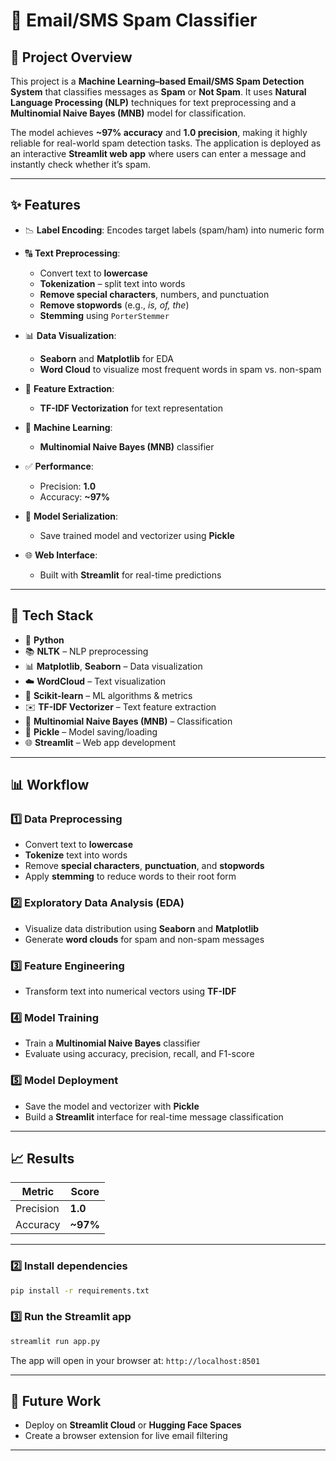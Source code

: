 
# 📩 Email/SMS Spam Classifier

## 🧠 Project Overview

This project is a **Machine Learning–based Email/SMS Spam Detection System** that classifies messages as **Spam** or **Not Spam**. It uses **Natural Language Processing (NLP)** techniques for text preprocessing and a **Multinomial Naive Bayes (MNB)** model for classification.

The model achieves **~97% accuracy** and **1.0 precision**, making it highly reliable for real-world spam detection tasks. The application is deployed as an interactive **Streamlit web app** where users can enter a message and instantly check whether it’s spam.

---

## ✨ Features

* 📉 **Label Encoding**: Encodes target labels (spam/ham) into numeric form
* 🔠 **Text Preprocessing**:

  * Convert text to **lowercase**
  * **Tokenization** – split text into words
  * **Remove special characters**, numbers, and punctuation
  * **Remove stopwords** (e.g., *is, of, the*)
  * **Stemming** using `PorterStemmer`
* 📊 **Data Visualization**:

  * **Seaborn** and **Matplotlib** for EDA
  * **Word Cloud** to visualize most frequent words in spam vs. non-spam
* 🔎 **Feature Extraction**:

  * **TF-IDF Vectorization** for text representation
* 🤖 **Machine Learning**:

  * **Multinomial Naive Bayes (MNB)** classifier
* ✅ **Performance**:

  * Precision: **1.0**
  * Accuracy: **~97%**
* 💾 **Model Serialization**:

  * Save trained model and vectorizer using **Pickle**
* 🌐 **Web Interface**:

  * Built with **Streamlit** for real-time predictions

---

## 🧰 Tech Stack

* 🐍 **Python**
* 📚 **NLTK** – NLP preprocessing
* 📊 **Matplotlib**, **Seaborn** – Data visualization
* ☁️ **WordCloud** – Text visualization
* 🧠 **Scikit-learn** – ML algorithms & metrics
* ✉️ **TF-IDF Vectorizer** – Text feature extraction
* 🤖 **Multinomial Naive Bayes (MNB)** – Classification
* 💾 **Pickle** – Model saving/loading
* 🌐 **Streamlit** – Web app development

---

## 📊 Workflow

### 1️⃣ Data Preprocessing

* Convert text to **lowercase**
* **Tokenize** text into words
* Remove **special characters**, **punctuation**, and **stopwords**
* Apply **stemming** to reduce words to their root form

### 2️⃣ Exploratory Data Analysis (EDA)

* Visualize data distribution using **Seaborn** and **Matplotlib**
* Generate **word clouds** for spam and non-spam messages

### 3️⃣ Feature Engineering

* Transform text into numerical vectors using **TF-IDF**

### 4️⃣ Model Training

* Train a **Multinomial Naive Bayes** classifier
* Evaluate using accuracy, precision, recall, and F1-score

### 5️⃣ Model Deployment

* Save the model and vectorizer with **Pickle**
* Build a **Streamlit** interface for real-time message classification

---

## 📈 Results

| Metric    | Score    |
| --------- | -------- |
| Precision | **1.0**  |
| Accuracy  | **~97%** |


---


### 2️⃣ Install dependencies

```bash
pip install -r requirements.txt
```

### 3️⃣ Run the Streamlit app

```bash
streamlit run app.py
```

The app will open in your browser at: `http://localhost:8501`

---

## 🔮 Future Work

* Deploy on **Streamlit Cloud** or **Hugging Face Spaces**
* Create a browser extension for live email filtering


---
